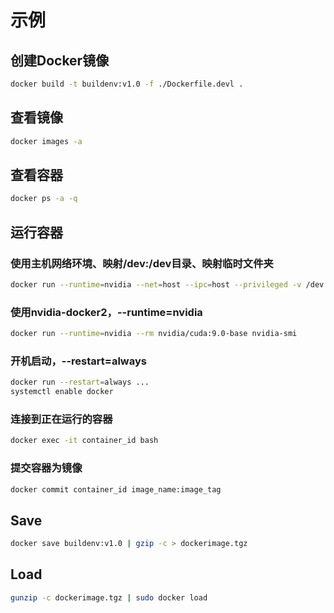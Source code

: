 # 示例

## 创建Docker镜像
```sh
docker build -t buildenv:v1.0 -f ./Dockerfile.devl .
```

## 查看镜像
```sh
docker images -a
```

## 查看容器
```sh
docker ps -a -q
```
## 运行容器

### 使用主机网络环境、映射/dev:/dev目录、映射临时文件夹
```sh
docker run --runtime=nvidia --net=host --ipc=host --privileged -v /dev:/dev -v ${PWD}/test_dir:/tmp/test_dir --name buildenv_container -i -t buildenv:v1.0 /bin/bash 
```

### 使用nvidia-docker2，--runtime=nvidia
```sh
docker run --runtime=nvidia --rm nvidia/cuda:9.0-base nvidia-smi
```

### 开机启动，--restart=always
```sh
docker run --restart=always ...
systemctl enable docker
```

### 连接到正在运行的容器
```sh
docker exec -it container_id bash
```

### 提交容器为镜像
```sh
docker commit container_id image_name:image_tag
```

## Save
```sh
docker save buildenv:v1.0 | gzip -c > dockerimage.tgz
```

## Load
```sh
gunzip -c dockerimage.tgz | sudo docker load
```
